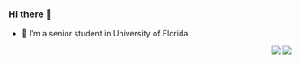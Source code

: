 ### Hi there 👋
- 🔭 I’m a senior student in University of Florida

<img align="right" src="https://github-readme-stats.vercel.app/api?username=jimmysoccer&?count_private=true&show_icons=true&theme=vue" />
<img align="right" src="https://github-readme-stats.vercel.app/api/top-langs/?username=jimmysoccer&show_icons=true&theme=vue" />

<!--
**jimmysoccer/jimmysoccer** is a ✨ _special_ ✨ repository because its `README.md` (this file) appears on your GitHub profile.

Here are some ideas to get you started:

- 🔭 I’m currently working on ...
- 🌱 I’m currently learning ...
- 👯 I’m looking to collaborate on ...
- 🤔 I’m looking for help with ...
- 💬 Ask me about ...
- 📫 How to reach me: ...
- 😄 Pronouns: ...
- ⚡ Fun fact: ...
-->
